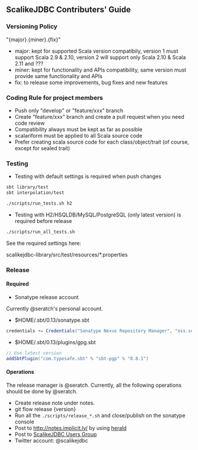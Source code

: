 ## ScalikeJDBC Contributers' Guide

### Versioning Policy

"{major}.{miner}.{fix}"

- major: kept for supported Scala version compatibily, version 1 must support Scala 2.9 & 2.10, version 2 will support only Scala 2.10 & Scala 2.11 and ???
- miner: kept for functionality and APIs compatibility, same version must provide same functionality and APIs
- fix: to release some improvements, bug fixes and new features

### Coding Rule for project members

- Push only "develop" or "feature/xxx" branch
- Create "feature/xxx" branch and create a pull request when you need code review
- Compatibility always must be kept as far as possible
- scalariform must be applied to all Scala source code
- Prefer creating scala source code for each class/object/trait (of course, except for sealed trait)

### Testing

- Testing with default settings is required when push changes

```sh
sbt library/test
sbt interpolation/test

./scripts/run_tests.sh h2
```

- Testing with H2/HSQLDB/MySQL/PostgreSQL (only latest version) is required before release

```sh
./scripts/run_all_tests.sh
```

See the required settings here:

scalikejdbc-library/src/test/resources/*.properties

### Release

#### Required

- Sonatype release account

Currently @seratch's personal account.

- $HOME/.sbt/0.13/sonatype.sbt

``` scala
credentials += Credentials("Sonatype Nexus Repository Manager", "oss.sonatype.org", "xxx", "yyy")
```

- $HOME/.sbt/0.13/plugins/gpg.sbt

```scala
// Use latest version
addSbtPlugin("com.typesafe.sbt" % "sbt-pgp" % "0.8.1")
```

#### Operations

The release manager is @seratch. Currently, all the following operations should be done by @seratch.

- Create release note under notes.
- git flow release {version}
- Run all the `./scripts/release_*.sh` and close/publish on the sonatype console
- Post to http://notes.implicit.ly/ by using [herald](https://github.com/n8han/herald)
- Post to [ScalikeJDBC Users Group](https://groups.google.com/forum/#!forum/scalikejdbc-users-group)
- Twitter account: @scalikejdbc

